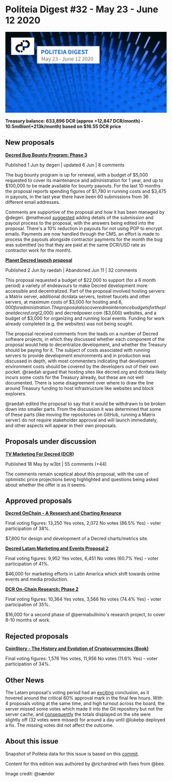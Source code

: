 # Politeia Digest #32 - May 23 - June 12 2020

![Image credit: @sænder](img/issue032/032-title.jpg)

**Treasury balance: 633,896 DCR (approx +12,847 DCR/month) - $10.5 million (+$213k/month) based on $16.55 DCR price**

## New proposals

**[Decred Bug Bounty Program: Phase 3](https://proposals.decred.org/proposals/2170df6af2cda7d048039d893cc8438b001577989441a33709820f56df7075c0)**

Published 1 Jun by degeri | updated 6 Jun | 8 comments

The bug bounty program is up for renewal, with a budget of $5,000 requested to cover its maintenance and administration for 1 year, and up to $100,000 to be made available for bounty payouts. For the last 10 months the proposal reports spending figures of $1,780 in running costs and $3,475 in payouts, in the last year there have been 60 submissions from 36 different email addresses.

Comments are supportive of the proposal and how it has been managed by @degeri. @matheusd [suggested](https://proposals.decred.org/proposals/2170df6af2cda7d048039d893cc8438b001577989441a33709820f56df7075c0/comments/1) adding details of the submission and payout process to the proposal, with the answers being edited into the proposal. There's a 10% reduction in payouts for not using PGP to encrypt emails. Payments are now handled through the CMS, an effort is made to process the payouts alongside contractor payments for the month the bug was submitted (so that they are paid at the same DCR/USD rate as contractor work for the month).

**[Planet Decred launch proposal](https://proposals.decred.org/proposals/6b7ba5b9b8fd37a7a842de5a3d891a3847adfe1816a7b052491ff999d7f65965)**

Published 2 Jun by raedah | Abandoned Jun 11 | 32 comments

This proposal requested a budget of $22,000 to support (for a 6 month period) a variety of endeavours to make Decred development more accessible and decentralized. Part of the proposal involved hosting servers: a Matrix server, additional dcrdata servers, testnet faucets and other servers, at maximum costs of $3,000 for hosting and $6,000 for administration. The proposal also covered maintenance budgets for the planetdecred.org ($2,000) and decredpower.com ($3,000) websites, and a budget of $3,000 for organizing and running local events. Funding for work already completed (e.g. the websites) was not being sought.

The proposal received comments from the leads on a number of Decred software projects, in which they discussed whether each component of the proposal would help to decentralize development, and whether the Treasury should be paying for it. The subject of costs associated with running servers to provide development environments and in production was discussed in depth, with most commenters indicating that development environment costs should be covered by the developers out of their own pocket. @raedah argued that hosting sites like decred.org and dcrdata likely incurs some costs for the Treasury already, but these are not well documented. There is some disagreement over where to draw the line around Treasury funding to host infrastructure like websites and block explorers.

@raedah edited the proposal to say that it would be withdrawn to be broken down into smaller parts. From the discussion it was determined that some of these parts (like moving the repositories on GitHub, running a Matrix server) do not require stakeholder approval and will launch immediately, and other aspects will appear in their own proposals.

## Proposals under discussion

**[TV Marketing For Decred (DCR)](https://proposals.decred.org/proposals/9eaafc20f206776e38642e272233390f351c5562c3835369a558cc7d7e341018)**

Published 18 May by w3bt | 55 comments (+44)

The comments remain sceptical about this proposal, with the use of optimistic price projections being highlighted and questions being asked about whether the offer is as it seems.

## Approved proposals

**[Decred OnChain - A Research and Charting Resource](https://proposals.decred.org/proposals/023091831f6434f743f3a317aacf8c73a123b30d758db854a2f294c0b3341bcc)**

Final voting figures: 13,250 Yes votes, 2,072 No votes (86.5% Yes) - voter participation of 38%.

$7,800 for design and development of a Decred charts/metrics site.

**[Decred Latam Marketing and Events Proposal 2](https://proposals.decred.org/proposals/3c02b677462d6d22d61bf786798e975b38df7a203c2467429d4ec91f75ef0c40)**

Final voting figures: 9,952 Yes votes, 6,451 No votes (60.7% Yes) - voter participation of 41%.

$46,000 for marketing efforts in Latin America which shift towards online events and media production.

**[DCR On-Chain Research: Phase 2](https://proposals.decred.org/proposals/68a32c1f36d24a17e5eb69d6d1b6adb587ca45c9c7e64e85c353e7dba7fca545)**

Final voting figures: 10,364 Yes votes, 3,566 No votes (74.4% Yes) - voter participation of 35%.

$16,000 for a second phase of @permabullnino's research project, to cover 8-10 months of work.

## Rejected proposals

**[CoinStory - The History and Evolution of Cryptocurrencies (Book)](https://proposals.decred.org/proposals/4affceb07f5b8126366e8b73ed3d164ebc010bc6fefba19375c4c2e2b252beb0)**

Final voting figures: 1,576 Yes votes, 11,956 No votes (11.6% Yes) - voter participation of 34%.

## Other News

The Latam proposal's voting period had an [exciting](https://twitter.com/elianhuesca/status/1270049855088574465) conclusion, as it hovered around the critical 60% approval mark in the final few hours. With 4 proposals voting at the same time, and high turnout across the board, the server missed some votes which made it into the Git repository but not the server cache, and [consequently](https://matrix.to/#/!MIGqWXfLFBwhipPKYL:decred.org/$15917288647126pELFC:decred.org) the totals displayed on the site were slightly off (32 votes were missed) for around a day until @lukebp deployed a fix. The missing votes did not affect the outcome.

## About this issue

Snapshot of Politeia data for this issue is based on this [commit](https://github.com/decred-proposals/mainnet/commit/bd11f737bfd8acadfe693420ab66ca9c02846dd6).

Content for this edition was authored by @richardred with fixes from @bee.

Image credit: @sænder
